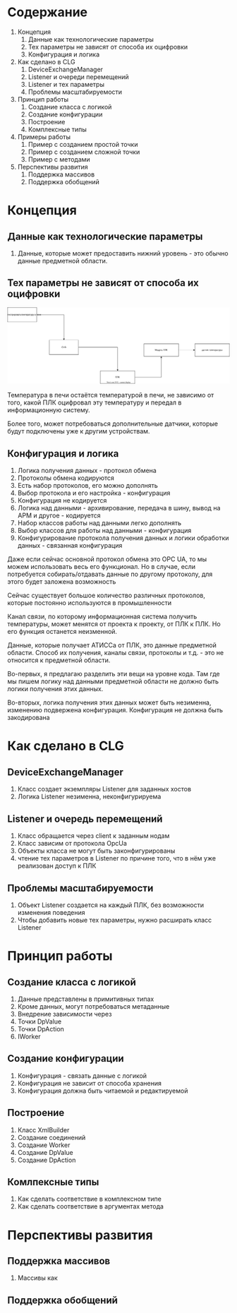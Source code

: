 # Содержание

1. Концепция
   1. Данные как технологические параметры
   2. Тех параметры не зависят от способа их оцифровки
   3. Конфигурация и логика
2. Как сделано в CLG
   1. DeviceExchangeManager
   2. Listener и очереди перемещений
   3. Listener и тех параметры
   4. Проблемы масштабируемости
3. Принцип работы
   1. Создание класса с логикой
   2. Создание конфигурации
   3. Построение
   4. Комплексные типы
4. Примеры работы
   1. Пример с созданием простой точки
   2. Пример с созданием сложной точки
   3. Пример с методами
5. Перспективы развития
   1. Поддержка массивов
   2. Поддержка обобщений

 # Концепция

## Данные как технологические параметры

1. Данные, которые может предоставить нижний уровень - это обычно данные предметной области.

## Тех параметры не зависят от способа их оцифровки

![](temperature.drawio.svg)

Температура в печи остаётся температурой в печи, не зависимо от того,
какой ПЛК оцифровал эту температуру и передал в информационную систему.

Более того, может потребоваться дополнительные датчики, которые будут 
подключены уже к другим устройствам.

## Конфигурация и логика
 
1. Логика получения данных - протокол обмена
2. Протоколы обмена кодируются
3. Есть набор протоколов, его можно дополнять
4. Выбор протокола и его настройка - конфигурация
5. Конфигурация не кодируется
6. Логика над данными - архивирование, передача в шину, вывод на АРМ и другое - кодируется
7. Набор классов работы над данными легко дополнять
8. Выбор классов для работы над данными - конфигурация
9. Конфигурирование протокола получения данных и логики обработки данных - связанная конфигурация

Даже если сейчас основной протокол обмена это OPC UA, то мы можем использовать весь его функционал.
Но в случае, если потребуется собирать/отдавать данные по другому протоколу, для этого будет 
заложена возможность

Сейчас существует большое количество различных протоколов, 
которые постоянно используются в промышленности

Канал связи, по которому информационная система получить температуры, может
менятся от проекта к проекту, от ПЛК к ПЛК. Но его функция останется неизменной.

Данные, которые получает АТИССа от ПЛК, это данные предметной области.
Способ их получения, каналы связи, протоколы и т.д. - это не относится к предметной области.

Во-первых, я предлагаю разделить эти вещи на уровне кода. Там где мы пишем логику 
над данными предметной области не должно быть логики получения этих данных.

Во-вторых, логика получения этих данных может быть незименна, изменению подвержена конфигурация.
Конфигурация не должна быть закодирована

# Как сделано в CLG

## DeviceExchangeManager

1. Класс создает экземпляры Listener для заданных хостов
2. Логика Listener незименна, неконфигурируема

## Listener и очередь перемещений

1. Класс обращается через client к заданным нодам
2. Класс зависим от протокола OpcUa
3. Объекты класса не могут быть законфигурированы
4. чтение тех параметров в Listener по причине того, что в нём уже реализован доступ к ПЛК

## Проблемы масштабируемости 

1. Объект Listener создается  на каждый ПЛК, без возможности изменения поведения
2. Чтобы добавить новые тех параметры, нужно расширать класс Listener

# Принцип работы

## Создание класса с логикой

1. Данные представлены в примитивных типах
2. Кроме данных, могут потребоваться метаданные
3. Внедрение зависимости через 
4. Точки DpValue
5. Точки DpAction
6. IWorker

## Создание конфигурации

1. Конфигурация - связать данные с логикой
2. Конфигурация не зависит от способа хранения
3. Конфигурация должна быть читаемой и редактируемой

## Построение

1. Класс XmlBuilder
2. Создание соединений
3. Создание Worker
4. Создание DpValue
5. Создание DpAction

## Комлпексные типы

1. Как сделать соответствие в комплексном типе
2. Как сделать соответствие в аргументах метода


# Перспективы развития

## Поддержка массивов
1. Массивы как 

## Поддержка обобщений






